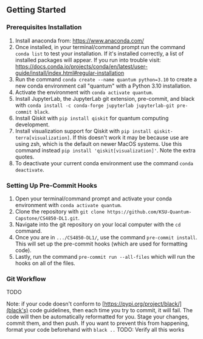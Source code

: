 ## Getting Started
### Prerequisites Installation
1. Install anaconda from: https://www.anaconda.com/
2. Once installed, in your terminal/command prompt run the command `conda list` to test your installation. If it's installed correctly, a list of installed packages will appear. If you run into trouble visit: https://docs.conda.io/projects/conda/en/latest/user-guide/install/index.html#regular-installation
3. Run the command `conda create --name quantum python=3.10` to create a new conda environment call "quantum" with a Python 3.10 installation.
4. Activate the environment with `conda activate quantum`.
5. Install JupyterLab, the JupyterLab git extension, pre-commit, and black with `conda install -c conda-forge jupyterlab jupyterlab-git pre-commit black`.
6. Install Qiskit with `pip install qiskit` for quantum computing development.
7. Install visualization support for Qiskit with `pip install qiskit-terra[visualization]`. If this doesn't work it may be because use are using zsh, which is the default on newer MacOS systems. Use this command instead `pip install 'qiskit[visualization]'`. Note the extra quotes.
8. To deactivate your current conda environment use the command `conda deactivate`.

### Setting Up Pre-Commit Hooks
1. Open your terminal/command prompt and activate your conda environment with `conda activate quantum`.
2. Clone the repository with `git clone https://github.com/KSU-Quantum-Capstone/CS4850-DL1.git`.
3. Navigate into the git repository on your local computer with the `cd` command. 
4. Once you are in `.../CS4850-DL1/`, use the command `pre-commit install`. This will set up the pre-commit hooks (which are used for formatting code).
5. Lastly, run the command `pre-commit run --all-files` which will run the hooks on all of the files.

### Git Workflow
TODO

Note: if your code doesn't conform to [https://pypi.org/project/black/](black's) code guidelines, then each time you try to commit, it will fail. The code will then be automatically reformatted for you. Stage your changes, commit them, and then push. If you want to prevent this from happening, format your code beforehand with `black ..` 
TODO: Verify all this works
